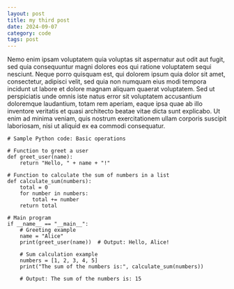 ```yaml
---
layout: post
title: my third post
date: 2024-09-07
category: code
tags: post
---
```

Nemo enim ipsam voluptatem quia voluptas sit aspernatur aut odit aut fugit, sed quia consequuntur magni dolores eos qui ratione voluptatem sequi nesciunt. Neque porro quisquam est, qui dolorem ipsum quia dolor sit amet, consectetur, adipisci velit, sed quia non numquam eius modi tempora incidunt ut labore et dolore magnam aliquam quaerat voluptatem. Sed ut perspiciatis unde omnis iste natus error sit voluptatem accusantium doloremque laudantium, totam rem aperiam, eaque ipsa quae ab illo inventore veritatis et quasi architecto beatae vitae dicta sunt explicabo.  Ut enim ad minima veniam, quis nostrum exercitationem ullam corporis suscipit laboriosam, nisi ut aliquid ex ea commodi consequatur.

```
# Sample Python code: Basic operations

# Function to greet a user
def greet_user(name):
    return "Hello, " + name + "!"

# Function to calculate the sum of numbers in a list
def calculate_sum(numbers):
    total = 0
    for number in numbers:
        total += number
    return total

# Main program
if __name__ == "__main__":
    # Greeting example
    name = "Alice"
    print(greet_user(name))  # Output: Hello, Alice!

    # Sum calculation example
    numbers = [1, 2, 3, 4, 5]
    print("The sum of the numbers is:", calculate_sum(numbers))  
    
    # Output: The sum of the numbers is: 15
```